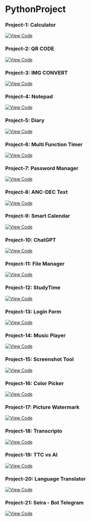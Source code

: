 # PythonProject

### Project-1: Calculator  
[![View Code](https://img.shields.io/badge/View_Code-Click_Here-green?style=for-the-badge)](https://raw.githubusercontent.com/DzarelDeveloper/PythonProject/refs/heads/main/project-1.py)  
### Project-2: QR CODE  
[![View Code](https://img.shields.io/badge/View_Code-Click_Here-green?style=for-the-badge)](https://raw.githubusercontent.com/DzarelDeveloper/PythonProject/refs/heads/main/project-2.py)  
### Project-3: IMG CONVERT  
[![View Code](https://img.shields.io/badge/View_Code-Click_Here-green?style=for-the-badge)](https://raw.githubusercontent.com/DzarelDeveloper/PythonProject/refs/heads/main/project-3.py)  
### Project-4: Notepad  
[![View Code](https://img.shields.io/badge/View_Code-Click_Here-green?style=for-the-badge)](https://raw.githubusercontent.com/DzarelDeveloper/PythonProject/refs/heads/main/project-4.py)  
### Project-5: Diary  
[![View Code](https://img.shields.io/badge/View_Code-Click_Here-green?style=for-the-badge)](https://raw.githubusercontent.com/DzarelDeveloper/PythonProject/refs/heads/main/project-5.py)  
### Project-6: Multi Function Timer  
[![View Code](https://img.shields.io/badge/View_Code-Click_Here-green?style=for-the-badge)](https://raw.githubusercontent.com/DzarelDeveloper/PythonProject/refs/heads/main/project-6.py) 
### Project-7: Password Manager  
[![View Code](https://img.shields.io/badge/View_Code-Click_Here-green?style=for-the-badge)](https://raw.githubusercontent.com/DzarelDeveloper/PythonProject/refs/heads/main/project-7.py)
### Project-8: ANC-DEC Text  
[![View Code](https://img.shields.io/badge/View_Code-Click_Here-green?style=for-the-badge)](https://raw.githubusercontent.com/DzarelDeveloper/PythonProject/refs/heads/main/project-8.py)
### Project-9: Smart Calendar  
[![View Code](https://img.shields.io/badge/View_Code-Click_Here-green?style=for-the-badge)](https://raw.githubusercontent.com/DzarelDeveloper/PythonProject/refs/heads/main/project-9.py)
### Project-10: ChatGPT  
[![View Code](https://img.shields.io/badge/View_Code-Click_Here-green?style=for-the-badge)](https://raw.githubusercontent.com/DzarelDeveloper/PythonProject/refs/heads/main/project-10.py) 
### Project-11: File Manager  
[![View Code](https://img.shields.io/badge/View_Code-Click_Here-green?style=for-the-badge)](https://raw.githubusercontent.com/DzarelDeveloper/PythonProject/refs/heads/main/project-11.py) 
### Project-12: StudyTime  
[![View Code](https://img.shields.io/badge/View_Code-Click_Here-green?style=for-the-badge)](https://raw.githubusercontent.com/DzarelDeveloper/PythonProject/refs/heads/main/project-12.py) 
### Project-13: Login Form  
[![View Code](https://img.shields.io/badge/View_Code-Click_Here-green?style=for-the-badge)](https://raw.githubusercontent.com/DzarelDeveloper/PythonProject/refs/heads/main/project-13.py) 
### Project-14: Music Player  
[![View Code](https://img.shields.io/badge/View_Code-Click_Here-green?style=for-the-badge)](https://raw.githubusercontent.com/DzarelDeveloper/PythonProject/refs/heads/main/project-14.py) 
### Project-15: Screenshot Tool
[![View Code](https://img.shields.io/badge/View_Code-Click_Here-green?style=for-the-badge)](https://raw.githubusercontent.com/DzarelDeveloper/PythonProject/refs/heads/main/project-15.py) 
### Project-16: Color Picker  
[![View Code](https://img.shields.io/badge/View_Code-Click_Here-green?style=for-the-badge)](https://raw.githubusercontent.com/DzarelDeveloper/PythonProject/refs/heads/main/project-16.py) 
### Project-17: Picture Watermark  
[![View Code](https://img.shields.io/badge/View_Code-Click_Here-green?style=for-the-badge)](https://raw.githubusercontent.com/DzarelDeveloper/PythonProject/refs/heads/main/project-17.py) 
### Project-18: Transcripto  
[![View Code](https://img.shields.io/badge/View_Code-Click_Here-green?style=for-the-badge)](https://raw.githubusercontent.com/DzarelDeveloper/PythonProject/refs/heads/main/project-18.py) 
### Project-19: TTC vs AI  
[![View Code](https://img.shields.io/badge/View_Code-Click_Here-green?style=for-the-badge)](https://raw.githubusercontent.com/DzarelDeveloper/PythonProject/refs/heads/main/project-19.py) 
### Project-20: Language Translator  
[![View Code](https://img.shields.io/badge/View_Code-Click_Here-green?style=for-the-badge)](https://raw.githubusercontent.com/DzarelDeveloper/PythonProject/refs/heads/main/project-20.py) 
### Project-21: Seira - Bot Telegram 
[![View Code](https://img.shields.io/badge/View_Code-Click_Here-green?style=for-the-badge)](https://raw.githubusercontent.com/DzarelDeveloper/PythonProject/refs/heads/main/project-botkita.py)
